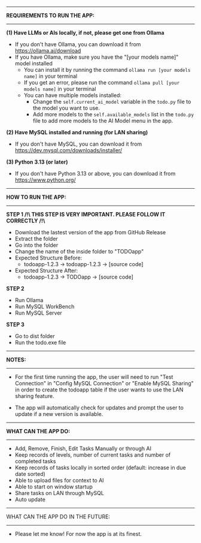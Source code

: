 ________________________________
**REQUIREMENTS TO RUN THE APP:**
________________________________

**(1) Have LLMs or AIs locally, if not, please get one from Ollama**

- If you don't have Ollama, you can download it from https://ollama.ai/download
- If you have Ollama, make sure you have the "[your models name]" model installed
  - You can install it by running the command `ollama run [your models name]` in your terminal
  - If you get an error, please run the command `ollama pull [your models name]` in your terminal
  - You can have multiple models installed:
    - Change the `self.current_ai_model` variable in the `todo.py` file to the model you want to use.
    - Add more models to the `self.available_models` list in the `todo.py` file to add more models to the AI Model menu in the app.

**(2) Have MySQL installed and running (for LAN sharing)**

- If you don't have MySQL, you can download it from https://dev.mysql.com/downloads/installer/

**(3) Python 3.13 (or later)**

- If you don't have Python 3.13 or above, you can download it from https://www.python.org/

________________________
**HOW TO RUN THE APP:**
________________________

**STEP 1 /!\\ THIS STEP IS VERY IMPORTANT. PLEASE FOLLOW IT CORRECTLY /!\\**

- Download the lastest version of the app from GitHub Release
- Extract the folder
- Go into the folder
- Change the name of the inside folder to "TODOapp"
- Expected Structure Before:
  - todoapp-1.2.3 → todoapp-1.2.3 → [source code]
- Expected Structure After:
  - todoapp-1.2.3 → TODOapp → [source code]

**STEP 2**

- Run Ollama
- Run MySQL WorkBench
- Run MySQL Server

**STEP 3**

- Go to dist folder
- Run the todo.exe file

_________________
**NOTES:**
_________________

- For the first time running the app, the user will need to run "Test Connection" in "Config MySQL Connection" or "Enable MySQL Sharing" in order to create the todoapp table if the user wants to use the LAN sharing feature.

- The app will automatically check for updates and prompt the user to update if a new version is available.

_________________________
**WHAT CAN THE APP DO:**
_________________________

- Add, Remove, Finish, Edit Tasks Manually or through AI
- Keep records of levels, number of current tasks and number of completed tasks
- Keep records of tasks locally in sorted order (default: increase in due date sorted)
- Able to upload files for context to AI
- Able to start on window startup
- Share tasks on LAN through MySQL
- Auto update

_________________________________

WHAT CAN THE APP DO IN THE FUTURE:
__________________________________

- Please let me know! For now the app is at its finest.
